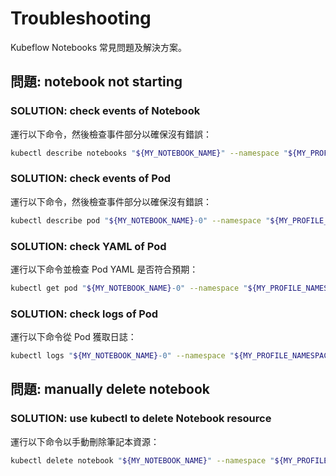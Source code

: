 # Troubleshooting

Kubeflow Notebooks 常見問題及解決方案。

## 問題: notebook not starting

### SOLUTION: check events of Notebook

運行以下命令，然後檢查事件部分以確保沒有錯誤：

```bash
kubectl describe notebooks "${MY_NOTEBOOK_NAME}" --namespace "${MY_PROFILE_NAMESPACE}"
```

### SOLUTION: check events of Pod

運行以下命令，然後檢查事件部分以確保沒有錯誤：

```bash
kubectl describe pod "${MY_NOTEBOOK_NAME}-0" --namespace "${MY_PROFILE_NAMESPACE}"
```

### SOLUTION: check YAML of Pod

運行以下命令並檢查 Pod YAML 是否符合預期：

```bash
kubectl get pod "${MY_NOTEBOOK_NAME}-0" --namespace "${MY_PROFILE_NAMESPACE}" -o yaml
```

### SOLUTION: check logs of Pod

運行以下命令從 Pod 獲取日誌：

```bash
kubectl logs "${MY_NOTEBOOK_NAME}-0" --namespace "${MY_PROFILE_NAMESPACE}"
```

## 問題: manually delete notebook

### SOLUTION: use kubectl to delete Notebook resource

運行以下命令以手動刪除筆記本資源：

```bash
kubectl delete notebook "${MY_NOTEBOOK_NAME}" --namespace "${MY_PROFILE_NAMESPACE}"
```
